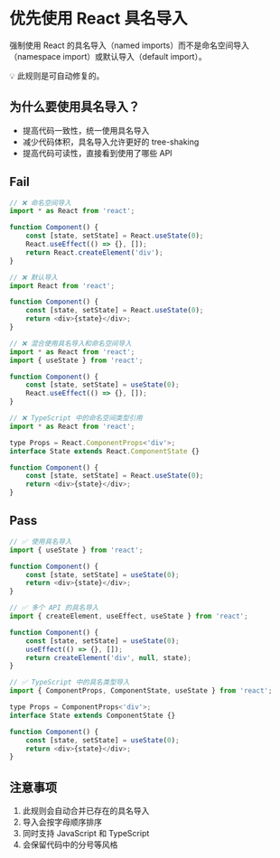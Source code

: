 # 优先使用 React 具名导入

强制使用 React 的具名导入（named imports）而不是命名空间导入（namespace import）或默认导入（default import）。

💡 此规则是可自动修复的。

## 为什么要使用具名导入？

- 提高代码一致性，统一使用具名导入
- 减少代码体积，具名导入允许更好的 tree-shaking
- 提高代码可读性，直接看到使用了哪些 API

## Fail

```js
// ❌ 命名空间导入
import * as React from 'react';

function Component() {
    const [state, setState] = React.useState(0);
    React.useEffect(() => {}, []);
    return React.createElement('div');
}

// ❌ 默认导入
import React from 'react';

function Component() {
    const [state, setState] = React.useState(0);
    return <div>{state}</div>;
}

// ❌ 混合使用具名导入和命名空间导入
import * as React from 'react';
import { useState } from 'react';

function Component() {
    const [state, setState] = useState(0);
    React.useEffect(() => {}, []);
}

// ❌ TypeScript 中的命名空间类型引用
import * as React from 'react';

type Props = React.ComponentProps<'div'>;
interface State extends React.ComponentState {}

function Component() {
    const [state, setState] = React.useState(0);
    return <div>{state}</div>;
}
```

## Pass

```js
// ✅ 使用具名导入
import { useState } from 'react';

function Component() {
    const [state, setState] = useState(0);
    return <div>{state}</div>;
}

// ✅ 多个 API 的具名导入
import { createElement, useEffect, useState } from 'react';

function Component() {
    const [state, setState] = useState(0);
    useEffect(() => {}, []);
    return createElement('div', null, state);
}

// ✅ TypeScript 中的具名类型导入
import { ComponentProps, ComponentState, useState } from 'react';

type Props = ComponentProps<'div'>;
interface State extends ComponentState {}

function Component() {
    const [state, setState] = useState(0);
    return <div>{state}</div>;
}
```

## 注意事项

1. 此规则会自动合并已存在的具名导入
2. 导入会按字母顺序排序
3. 同时支持 JavaScript 和 TypeScript
4. 会保留代码中的分号等风格
